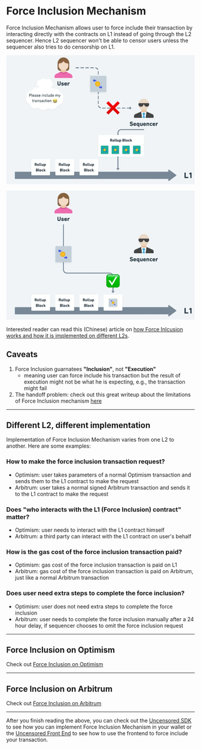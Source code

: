 # Force Inclusion Mechanism

Force Inclusion Mechanism allows user to force include their transaction by interacting directly with the contracts on L1 instead of going through the L2 sequencer. Hence L2 sequencer won't be able to censor users unless the sequencer also tries to do censorship on L1.

![Censored by L2 sequencer](../assets/censored-by-l2-sequencer.png)

![Force Include on L1](../assets/force-include-on-l1.png)


Interested reader can read this (Chinese) article on [how Force Inlcusion works and how it is implemented on different L2s](https://medium.com/taipei-ethereum-meetup/rollup-force-inclusion-mechanism-and-implementations-overview-0853ded0dffa).

## Caveats

1. Force Inclusion guarnatees **"Inclusion"**, not **"Execution"**
   - meaning user can force include his transaction but the result of execution might not be what he is expecting, e.g., the transaction might fail
2. The handoff problem: check out this great writeup about the limitations of Force Inclusion mechanism [here](https://x.com/init4tech/status/1831030650314559689)

___

## Different L2, different implementation

Implementation of Force Inclusion Mechanism varies from one L2 to another. Here are some examples:

### How to make the force inclusion transaction request?
- Optimism: user takes parameters of a normal Optimism transaction and sends them to the L1 contract to make the request
- Arbitrum: user takes a normal signed Arbitrum transaction and sends it to the L1 contract to make the request

### Does "who interacts with the L1 (Force Inclusion) contract" matter?
- Optimism: user needs to interact with the L1 contract himself
- Arbitrum: a third party can interact with the L1 contract on user's behalf

### How is the gas cost of the force inclusion transaction paid?
- Optimism: gas cost of the force inclusion transaction is paid on L1
- Arbitrum: gas cost of the force inclusion transaction is paid on Arbitrum, just like a normal Arbitrum transaction

### Does user need extra steps to complete the force inclusion?
- Optimism: user does not need extra steps to complete the force inclusion
- Arbitrum: user needs to complete the force inclusion manually after a 24 hour delay, if sequencer chooses to omit the force inclusion request

___

## Force Inclusion on Optimism

Check out [Force Inclusion on Optimism](./optimism-force-inclusion.md)

___

## Force Inclusion on Arbitrum

Check out [Force Inclusion on Arbitrum](./arbitrum-force-inclusion.md)

___

After you finish reading the above, you can check out the [Uncensored SDK](../uncensored-sdk/overview.md) to see how you can implement Force Inclusion Mechanism in your wallet or the [Uncensored Front End](../uncensored-fe/overview.md) to see how to use the frontend to force include your transaction.
